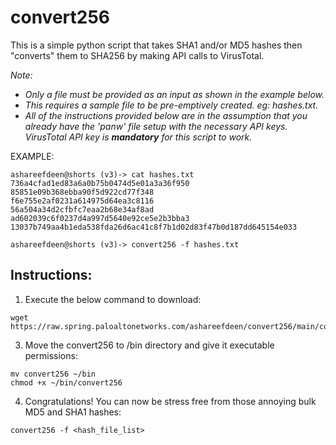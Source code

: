 # **convert256** #
This is a simple python script that takes SHA1 and/or MD5 hashes then "converts" them to SHA256 by making API calls to VirusTotal.

_Note:_
- _Only a file must be provided as an input as shown in the example below._ 
- _This requires a sample file to be pre-emptively created. eg: hashes.txt._
- _All of the instructions provided below are in the assumption that you already have the 'panw' file setup with the necessary API keys. VirusTotal API key is **mandatory** for this script to work._

EXAMPLE:
```
ashareefdeen@shorts (v3)-> cat hashes.txt
736a4cfad1ed83a6a0b75b0474d5e01a3a36f950
85851e09b368ebba90f5d922cd77f348
f6e755e2af0231a614975d64ea3c8116
56a504a34d2cfbfc7eaa2b68e34af8ad
ad602039c6f0237d4a997d5640e92ce5e2b3bba3
13037b749aa4b1eda538fda26d6ac41c8f7b1d02d83f47b0d187dd645154e033

ashareefdeen@shorts (v3)-> convert256 -f hashes.txt
```

## Instructions: ##
1. Execute the below command to download:
```
wget https://raw.spring.paloaltonetworks.com/ashareefdeen/convert256/main/convert256
```
3. Move the convert256 to /bin directory and give it executable permissions:
```
mv convert256 ~/bin
chmod +x ~/bin/convert256
```
4. Congratulations! You can now be stress free from those annoying bulk MD5 and SHA1 hashes:
```
convert256 -f <hash_file_list>
```

